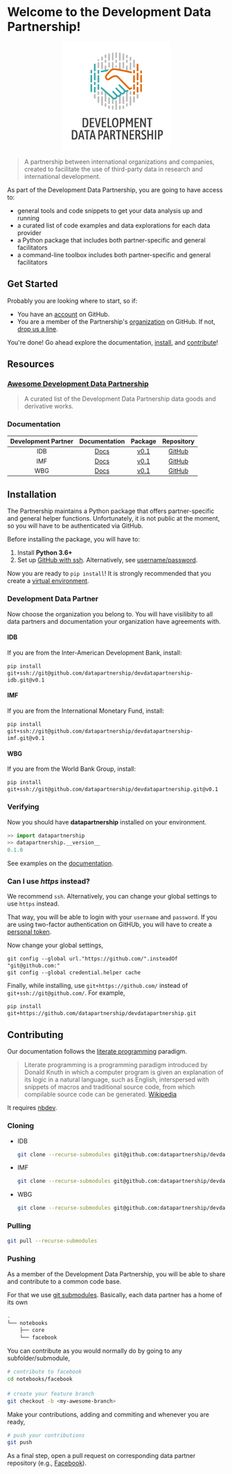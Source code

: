 # Welcome to the Development Data Partnership!

<p align="center">
  <img width="250" height="250" src="images/logo.png">
</p>


 > A partnership between international organizations and companies, created to facilitate the use of third-party data in research and international development.

As part of the Development Data Partnership, you are going to have access to:

- general tools and code snippets to get your data analysis up and running
- a curated list of code examples and data explorations for each data provider
- a Python package that includes both partner-specific and general facilitators
- a command-line toolbox includes both partner-specific and general facilitators

## Get Started

Probably you are looking where to start, so if:

- You have an [account](https://github.com/join?ref_cta=Sign+up&ref_loc=header+logged+out&ref_page=%2Fjoin&source=header) on GitHub.
- You are a member of the Partnership's [organization](https://github.com/orgs/datapartnership/people) on GitHub. If not, [drop us a line](mailto:datapartnership@worldbank.org).

You're done! Go ahead explore the documentation, [install](#installation), and [contribute](#contributing)!

## Resources

### [Awesome Development Data Partnership](https://datapartnership.github.io/awesome/)

> A curated list of the Development Data Partnership data goods and derivative works.

### Documentation

| Development Partner | Documentation   | Package       | Repository    |
|:-------------------:|:---------------:|:-------------:|:-------------:|
| IDB                 | [Docs](https://devdatapartnership-idb.herokuapp.com/) | [v0.1](https://github.com/datapartnership/devdatapartnership-idb/releases/tag/v0.1) | [GitHub](https://github.com/datapartnership/devdatapartnership-idb) |
| IMF                 | [Docs](https://devdatapartnership-imf.herokuapp.com/) | [v0.1](https://github.com/datapartnership/devdatapartnership-imf/releases/tag/v0.1) | [GitHub](https://github.com/datapartnership/devdatapartnership-imf) |
| WBG                 | [Docs](https://docs.datapartnership.org) | [v0.1](https://github.com/datapartnership/devdatapartnership/releases/tag/v0.1) | [GitHub](https://github.com/datapartnership/devdatapartnership)

## Installation

The Partnership maintains a Python package that offers partner-specific and general helper functions. Unfortunately, it is not public at the moment, so you will have to be authenticated via GitHub.

Before installing the package, you will have to:

1. Install **Python 3.6+**
1. Set up [GitHub with ssh](https://help.github.com/en/github/authenticating-to-github/connecting-to-github-with-ssh). Alternatively, see [username/password](#can-i-use-https-instead).

Now you are ready to `pip install`! It is strongly recommended that you create a [virtual environment](https://docs.python-guide.org/dev/virtualenvs/).

### Development Data Partner

Now choose the organization you belong to. You will have visilibity to all data partners and documentation your organization have agreements with.

#### IDB 

If you are from the Inter-American Development Bank, install:

```
pip install git+ssh://git@github.com/datapartnership/devdatapartnership-idb.git@v0.1
```

#### IMF

If you are from the International Monetary Fund, install:

```
pip install git+ssh://git@github.com/datapartnership/devdatapartnership-imf.git@v0.1
```

#### WBG

If you are from the World Bank Group, install:

```
pip install git+ssh://git@github.com/datapartnership/devdatapartnership.git@v0.1
```

### Verifying 

Now you should have **datapartnership** installed on your environment.

```python
>> import datapartnership
>> datapartnership.__version__
0.1.0
```

See examples on the [documentation](#documentation]).

### Can I use *https* instead?

We recommend `ssh`. Alternatively, you can change your global settings to use `https` instead.

That way, you will be able to login with your `username` and `password`. If you are using two-factor authentication on GitHUb, you will have to create a [personal token](https://help.github.com/en/github/authenticating-to-github/creating-a-personal-access-token-for-the-command-line).

Now change your global settings,

```
git config --global url."https://github.com/".insteadOf "git@github.com:"
git config --global credential.helper cache
```

Finally, while installing, use `git+https://github.com/` instead of `git+ssh://git@github.com/`. For example,

```
pip install git+https://github.com/datapartnership/devdatapartnership.git
```

## Contributing

Our documentation follows the [literate programming](https://en.wikipedia.org/wiki/Literate_programming) paradigm.

> Literate programming is a programming paradigm introduced by Donald Knuth in which a computer program is given an explanation of its logic in a natural language, such as English, interspersed with snippets of macros and traditional source code, from which compilable source code can be generated. [Wikipedia](https://en.wikipedia.org/wiki/Literate_programming) 

It requires [nbdev](https://github.com/fastai/nbdev).

### Cloning

- IDB 

    ```sh
    git clone --recurse-submodules git@github.com:datapartnership/devdatapartnership-idb.git
    ```

- IMF 

    ```sh
    git clone --recurse-submodules git@github.com:datapartnership/devdatapartnership-imf.git
    ```

- WBG

    ```sh
    git clone --recurse-submodules git@github.com:datapartnership/devdatapartnership.git
    ```

### Pulling

```sh
git pull --recurse-submodules
```

### Pushing

As a member of the Development Data Partnership, you will be able to share and contribute to a common code base.

For that we use [git submodules](https://git-scm.com/book/en/v2/Git-Tools-Submodules). Basically, each data partner has a home of its own

```sh
.
└── notebooks
    ├── core
    └── facebook
```

You can contribute as you would normally do by going to any subfolder/submodule,

```sh
# contribute to facebook
cd notebooks/facebook

# create your feature branch
git checkout -b <my-awesome-branch>
```

Make your contributions, adding and commiting and whenever you are ready,

```sh
# push your contributions
git push
```

As a final step, open a pull request on corresponding data partner repository (e.g., [Facebook](https://github.com/datapartnership/ddp-docs-facebook/pulls)).
